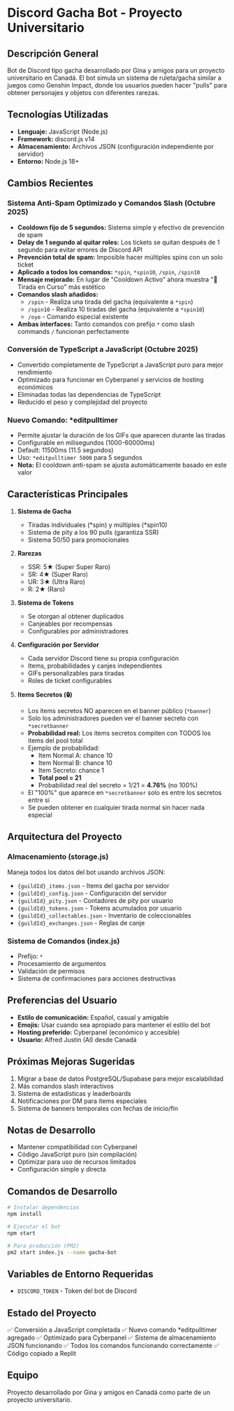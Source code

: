 # Discord Gacha Bot - Proyecto Universitario

## Descripción General

Bot de Discord tipo gacha desarrollado por Gina y amigos para un proyecto universitario en Canadá. El bot simula un sistema de ruleta/gacha similar a juegos como Genshin Impact, donde los usuarios pueden hacer "pulls" para obtener personajes y objetos con diferentes rarezas.

## Tecnologías Utilizadas

- **Lenguaje:** JavaScript (Node.js)
- **Framework:** discord.js v14
- **Almacenamiento:** Archivos JSON (configuración independiente por servidor)
- **Entorno:** Node.js 18+

## Cambios Recientes

### Sistema Anti-Spam Optimizado y Comandos Slash (Octubre 2025)
- **Cooldown fijo de 5 segundos:** Sistema simple y efectivo de prevención de spam
- **Delay de 1 segundo al quitar roles:** Los tickets se quitan después de 1 segundo para evitar errores de Discord API
- **Prevención total de spam:** Imposible hacer múltiples spins con un solo ticket
- **Aplicado a todos los comandos:** `*spin`, `*spin10`, `/spin`, `/spin10`
- **Mensaje mejorado:** En lugar de "Cooldown Activo" ahora muestra "🎰 Tirada en Curso" más estético
- **Comandos slash añadidos:**
  - `/spin` - Realiza una tirada del gacha (equivalente a `*spin`)
  - `/spin10` - Realiza 10 tiradas del gacha (equivalente a `*spin10`)
  - `/oye` - Comando especial existente
- **Ambas interfaces:** Tanto comandos con prefijo `*` como slash commands `/` funcionan perfectamente

### Conversión de TypeScript a JavaScript (Octubre 2025)
- Convertido completamente de TypeScript a JavaScript puro para mejor rendimiento
- Optimizado para funcionar en Cyberpanel y servicios de hosting económicos
- Eliminadas todas las dependencias de TypeScript
- Reducido el peso y complejidad del proyecto

### Nuevo Comando: *editpulltimer
- Permite ajustar la duración de los GIFs que aparecen durante las tiradas
- Configurable en milisegundos (1000-60000ms)
- Default: 11500ms (11.5 segundos)
- Uso: `*editpulltimer 5000` para 5 segundos
- **Nota:** El cooldown anti-spam se ajusta automáticamente basado en este valor

## Características Principales

1. **Sistema de Gacha**
   - Tiradas individuales (*spin) y múltiples (*spin10)
   - Sistema de pity a los 90 pulls (garantiza SSR)
   - Sistema 50/50 para promocionales

2. **Rarezas**
   - SSR: 5★ (Super Super Raro)
   - SR: 4★ (Super Raro)
   - UR: 3★ (Ultra Raro)
   - R: 2★ (Raro)

3. **Sistema de Tokens**
   - Se otorgan al obtener duplicados
   - Canjeables por recompensas
   - Configurables por administradores

4. **Configuración por Servidor**
   - Cada servidor Discord tiene su propia configuración
   - Items, probabilidades y canjes independientes
   - GIFs personalizables para tiradas
   - Roles de ticket configurables

5. **Items Secretos (🔒)**
   - Los items secretos NO aparecen en el banner público (`*banner`)
   - Solo los administradores pueden ver el banner secreto con `*secretbanner`
   - **Probabilidad real:** Los items secretos compiten con TODOS los items del pool total
   - Ejemplo de probabilidad:
     - Item Normal A: chance 10
     - Item Normal B: chance 10
     - Item Secreto: chance 1
     - **Total pool = 21**
     - Probabilidad real del secreto = 1/21 = **4.76%** (no 100%)
   - El "100%" que aparece en `*secretbanner` solo es entre los secretos entre sí
   - Se pueden obtener en cualquier tirada normal sin hacer nada especial

## Arquitectura del Proyecto

### Almacenamiento (storage.js)
Maneja todos los datos del bot usando archivos JSON:
- `{guildId}_items.json` - Items del gacha por servidor
- `{guildId}_config.json` - Configuración del servidor
- `{guildId}_pity.json` - Contadores de pity por usuario
- `{guildId}_tokens.json` - Tokens acumulados por usuario
- `{guildId}_collectables.json` - Inventario de coleccionables
- `{guildId}_exchanges.json` - Reglas de canje

### Sistema de Comandos (index.js)
- Prefijo: `*`
- Procesamiento de argumentos
- Validación de permisos
- Sistema de confirmaciones para acciones destructivas

## Preferencias del Usuario

- **Estilo de comunicación:** Español, casual y amigable
- **Emojis:** Usar cuando sea apropiado para mantener el estilo del bot
- **Hosting preferido:** Cyberpanel (económico y accesible)
- **Usuario:** Alfred Justin (Al) desde Canadá

## Próximas Mejoras Sugeridas

1. Migrar a base de datos PostgreSQL/Supabase para mejor escalabilidad
2. Más comandos slash interactivos
3. Sistema de estadísticas y leaderboards
4. Notificaciones por DM para items especiales
5. Sistema de banners temporales con fechas de inicio/fin

## Notas de Desarrollo

- Mantener compatibilidad con Cyberpanel
- Código JavaScript puro (sin compilación)
- Optimizar para uso de recursos limitados
- Configuración simple y directa

## Comandos de Desarrollo

```bash
# Instalar dependencias
npm install

# Ejecutar el bot
npm start

# Para producción (PM2)
pm2 start index.js --name gacha-bot
```

## Variables de Entorno Requeridas

- `DISCORD_TOKEN` - Token del bot de Discord

## Estado del Proyecto

✅ Conversión a JavaScript completada
✅ Nuevo comando *editpulltimer agregado
✅ Optimizado para Cyberpanel
✅ Sistema de almacenamiento JSON funcionando
✅ Todos los comandos funcionando correctamente
✅ Código copiado a Replit

## Equipo

Proyecto desarrollado por Gina y amigos en Canadá como parte de un proyecto universitario.
